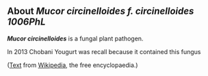 About *Mucor circinelloides f. circinelloides 1006PhL* 
------------------------------------------------------



***Mucor circinelloides*** is a fungal plant pathogen.

In 2013 Chobani Yougurt was recall because it contained this fungus

([Text](http://en.wikipedia.org/wiki/Mucor_circinelloides) from
[Wikipedia](http://en.wikipedia.org/), the free encyclopaedia.)
